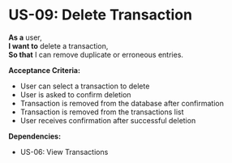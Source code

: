 # US-09: Delete Transaction

**As a** user,  
**I want to** delete a transaction,  
**So that** I can remove duplicate or erroneous entries.

**Acceptance Criteria:**

- User can select a transaction to delete
- User is asked to confirm deletion
- Transaction is removed from the database after confirmation
- Transaction is removed from the transactions list
- User receives confirmation after successful deletion

**Dependencies:**

- US-06: View Transactions 
